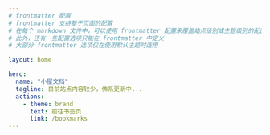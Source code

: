 ```yaml
---
# frontmatter 配置
# frontmatter 支持基于页面的配置
# 在每个 markdown 文件中，可以使用 frontmatter 配置来覆盖站点级别或主题级别的配置选项
# 此外，还有一些配置选项只能在 frontmatter 中定义
# 大部分 frontmatter 选项仅在使用默认主题时适用

layout: home

hero:
  name: "小屋文档"
  tagline: 目前站点内容较少，佛系更新中...
  actions:
    - theme: brand
      text: 前往书签页
      link: /bookmarks
---
```


